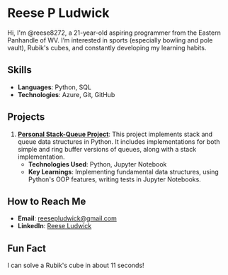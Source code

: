 # Reese P Ludwick

Hi, I'm @reese8272, a 21-year-old aspiring programmer from the Eastern Panhandle of WV. I’m interested in sports (especially bowling and pole vault), Rubik's cubes, and constantly developing my learning habits.

## Skills
- **Languages**: Python, SQL
- **Technologies**: Azure, Git, GitHub

## Projects
1. **[Personal Stack-Queue Project](https://github.com/reese8272/Personal-Stack-Queue-Project)**: This project implements stack and queue data structures in Python. It includes implementations for both simple and ring buffer versions of queues, along with a stack implementation.
   - **Technologies Used**: Python, Jupyter Notebook
   - **Key Learnings**: Implementing fundamental data structures, using Python's OOP features, writing tests in Jupyter Notebooks.

## How to Reach Me
- **Email**: [reesepludwick@gmail.com](mailto:reesepludwick@gmail.com)
- **LinkedIn**: [Reese Ludwick](https://www.linkedin.com/in/reese-ludwick-024333286/)

## Fun Fact
I can solve a Rubik's cube in about 11 seconds!
